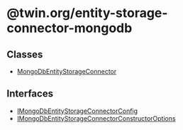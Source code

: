 # @twin.org/entity-storage-connector-mongodb

## Classes

- [MongoDbEntityStorageConnector](classes/MongoDbEntityStorageConnector.md)

## Interfaces

- [IMongoDbEntityStorageConnectorConfig](interfaces/IMongoDbEntityStorageConnectorConfig.md)
- [IMongoDbEntityStorageConnectorConstructorOptions](interfaces/IMongoDbEntityStorageConnectorConstructorOptions.md)
